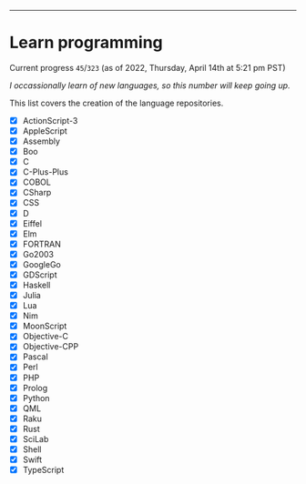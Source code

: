 
***

# Learn programming

Current progress `45`/`323` (as of 2022, Thursday, April 14th at 5:21 pm PST)

_I occassionally learn of new languages, so this number will keep going up._

This list covers the creation of the language repositories.

- [x] ActionScript-3
- [x] AppleScript
- [x] Assembly
- [x] Boo
- [x] C
- [x] C-Plus-Plus
- [x] COBOL
- [x] CSharp
- [x] CSS
- [x] D
- [x] Eiffel
- [x] Elm
- [x] FORTRAN
- [x] Go2003
- [x] GoogleGo
- [x] GDScript
- [x] Haskell
- [x] Julia
- [x] Lua
- [x] Nim
- [x] MoonScript
- [x] Objective-C
- [x] Objective-CPP
- [x] Pascal
- [x] Perl
- [x] PHP
- [x] Prolog
- [x] Python
- [x] QML
- [x] Raku
- [x] Rust
- [x] SciLab
- [x] Shell
- [x] Swift
- [x] TypeScript
